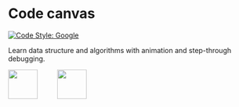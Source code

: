 # Code canvas

[![Code Style: Google](https://img.shields.io/badge/code%20style-google-blueviolet.svg)](https://github.com/google/gts)

Learn data structure and algorithms with animation and step-through debugging.

<div style="display: flex; gap: 40px;">
  <img src="https://cdn.jsdelivr.net/gh/devicons/devicon@latest/icons/react/react-original-wordmark.svg" height="60px" width="60px" />  
  <img src="https://cdn.jsdelivr.net/gh/devicons/devicon@latest/icons/nodejs/nodejs-original-wordmark.svg" height="60px" width="60px" />   
</div>
        
